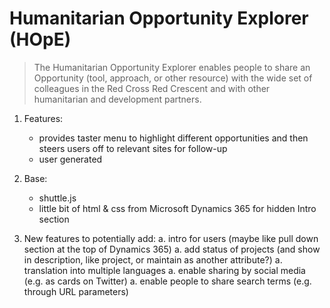 # Humanitarian Opportunity Explorer (HOpE)
>The Humanitarian Opportunity Explorer enables people to share an Opportunity (tool, approach, or other resource) with the wide set of colleagues in the Red Cross Red Crescent and with other humanitarian and development partners.

1. Features:
   + provides taster menu to highlight different opportunities and then steers users off to relevant sites for follow-up
   + user generated

2. Base:
   + shuttle.js
   + little bit of html & css from Microsoft Dynamics 365 for hidden Intro section

3. New features to potentially add:
   a. intro for users (maybe like pull down section at the top of Dynamics 365)
   a. add status of projects (and show in description, like project, or maintain as another attribute?)
   a. translation into multiple languages
   a. enable sharing by social media (e.g. as cards on Twitter)
   a. enable people to share search terms (e.g. through URL parameters)


